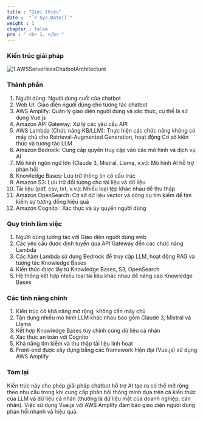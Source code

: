 ```yaml
---
title : "Giới thiệu"
date :  "`r Sys.Date()`" 
weight : 1 
chapter : false
pre : " <b> 1. </b> "
---
```

### Kiến trúc giải pháp 
![1.AWSServerlessChatbotArchitecture](/images/1.Introduction/1.AWSServerlessChatbotArchitecture.png)

### Thành phần
1. Người dùng: Người dùng cuối của chatbot
2. Web UI: Giao diện người dùng cho tương tác chatbot
3. AWS Amplify: Quản lý giao diện người dùng và xác thực, cụ thể là sử dụng Vue.js
4. Amazon API Gateway: Xử lý các yêu cầu API
5. AWS Lambda (Chức năng KB/LLM): Thực hiện các chức năng không có máy chủ cho Retrieval-Augmented Generation, hoạt động Cơ sở kiến ​​thức và tương tác LLM
6. Amazon Bedrock: Cung cấp quyền truy cập vào các mô hình và dịch vụ AI
7. Mô hình ngôn ngữ lớn (Claude 3, Mistral, Llama, v.v.): Mô hình AI hỗ trợ phản hồi
8. Knowledge Bases: Lưu trữ thông tin có cấu trúc
9. Amazon S3: Lưu trữ đối tượng cho tài liệu và dữ liệu
10. Tài liệu (pdf, csv, txt, v.v.): Nhiều loại tệp khác nhau để thu thập
11. Amazon OpenSearch: Cơ sở dữ liệu vector và công cụ tìm kiếm để tìm kiếm sự tương đồng hiệu quả
12. Amazon Cognito : Xác thực và ủy quyền người dùng

### Quy trình làm việc
1. Người dùng tương tác với Giao diện người dùng web
2. Các yêu cầu được định tuyến qua API Gateway đến các chức năng Lambda
3. Các hàm Lambda sử dụng Bedrock để truy cập LLM, hoạt động RAG và tương tác Knowledge Bases
4. Kiến thức được lấy từ Knowledge Bases, S3, OpenSearch
5. Hệ thống kết hợp nhiều loại tài liệu khác nhau để nâng cao Knowledge Bases
   
### Các tính năng chính
1. Kiến trúc có khả năng mở rộng, không cần máy chủ
2. Tận dụng nhiều mô hình LLM khác nhau bao gồm Claude 3, Mistral và Llama
3. Kết hợp Knowledge Bases tùy chỉnh cùng dữ liệu cá nhân 
4. Xác thực an toàn với Cognito
5. Khả năng tìm kiếm và thu thập tài liệu linh hoạt
6. Front-end được xây dựng bằng các framework hiện đại (Vue.js) sử dụng AWS Amplify

### Tóm lại 
Kiến trúc này cho phép giải pháp chatbot hỗ trợ AI tạo ra có thể mở rộng theo nhu cầu trong khi cung cấp phản hồi thông minh dựa trên cả kiến ​​thức của LLM và dữ liệu cá nhân (thường là dữ liệu mật của doanh nghiệp, cán nhân). Việc sử dụng Vue.js với AWS Amplify đảm bảo giao diện người dùng phản hồi nhanh và hiệu quả.